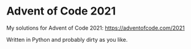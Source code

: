 Advent of Code 2021
===================

My solutions for Advent of Code 2021: https://adventofcode.com/2021

Written in Python and probably dirty as you like.
